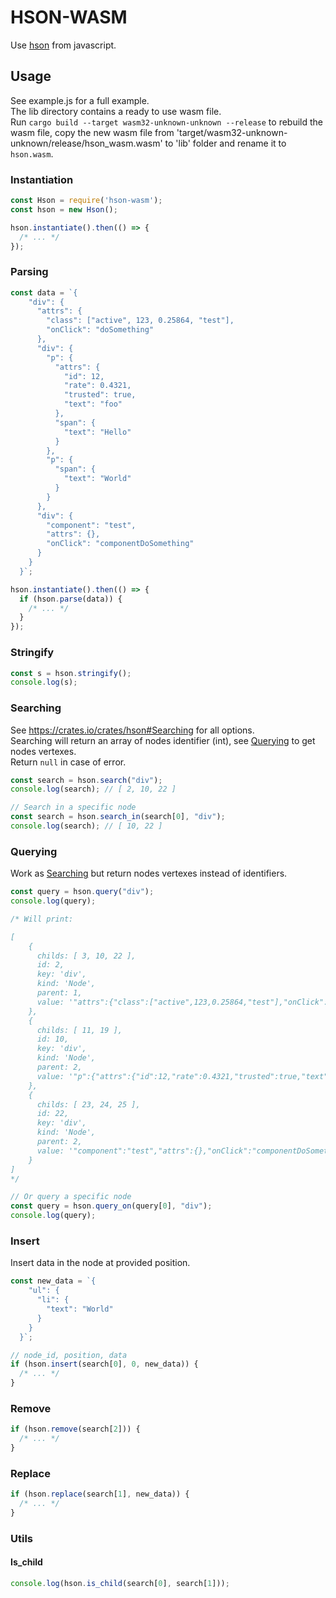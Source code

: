 # HSON-WASM

Use [hson](https://crates.io/crates/hson) from javascript.

## Usage

See example.js for a full example.  
The lib directory contains a ready to use wasm file.  
Run `cargo build --target wasm32-unknown-unknown --release` to rebuild the wasm file, 
copy the new wasm file from 'target/wasm32-unknown-unknown/release/hson_wasm.wasm' to 'lib' folder and rename it to `hson.wasm`.

### Instantiation

```js
const Hson = require('hson-wasm');
const hson = new Hson();

hson.instantiate().then(() => {
  /* ... */
});
```

### Parsing
```js
const data = `{
    "div": {
      "attrs": {
        "class": ["active", 123, 0.25864, "test"],
        "onClick": "doSomething"
      },
      "div": {
        "p": {
          "attrs": {
            "id": 12,
            "rate": 0.4321,
            "trusted": true,
            "text": "foo"
          },
          "span": {
            "text": "Hello"
          }
        },
        "p": {
          "span": {
            "text": "World"
          }
        }
      },
      "div": {
        "component": "test",
        "attrs": {},
        "onClick": "componentDoSomething"
      }
    }
  }`;

hson.instantiate().then(() => {
  if (hson.parse(data)) {
    /* ... */
  }
});
```

### Stringify
```js
const s = hson.stringify();
console.log(s);
```

### Searching

See https://crates.io/crates/hson#Searching for all options.  
Searching will return an array of nodes identifier (int), see [Querying](#Querying) to get nodes vertexes.  
Return `null` in case of error.

```js
const search = hson.search("div");
console.log(search); // [ 2, 10, 22 ]

// Search in a specific node
const search = hson.search_in(search[0], "div");
console.log(search); // [ 10, 22 ]
```

### Querying

Work as [Searching](#Searching) but return nodes vertexes instead of identifiers. 

```js
const query = hson.query("div");
console.log(query);

/* Will print:

[   
    { 
      childs: [ 3, 10, 22 ],
      id: 2,
      key: 'div',
      kind: 'Node',
      parent: 1,
      value: '"attrs":{"class":["active",123,0.25864,"test"],"onClick":"doSomething"},"div":{"p":{"attrs":{"id":12,"rate":0.4321,"trusted":true,"text":"foo"},"span":{"text":"Hello"}},"p":{"span":{"text":"World"}}},"div":{"component":"test","attrs":{},"onClick":"componentDoSomething"}' 
    },
    { 
      childs: [ 11, 19 ],
      id: 10,
      key: 'div',
      kind: 'Node',
      parent: 2,
      value: '"p":{"attrs":{"id":12,"rate":0.4321,"trusted":true,"text":"foo"},"span":{"text":"Hello"}},"p":{"span":{"text":"World"}}' 
    },
    { 
      childs: [ 23, 24, 25 ],
      id: 22,
      key: 'div',
      kind: 'Node',
      parent: 2,
      value: '"component":"test","attrs":{},"onClick":"componentDoSomething"' 
    } 
]
*/

// Or query a specific node
const query = hson.query_on(query[0], "div");
console.log(query);
```

### Insert

Insert data in the node at provided position.

```js
const new_data = `{
    "ul": {
      "li": {
        "text": "World"
      }
    }
  }`;

// node_id, position, data
if (hson.insert(search[0], 0, new_data)) {
  /* ... */
}
```

### Remove

```js
if (hson.remove(search[2])) {
  /* ... */
}
```

### Replace 

```js
if (hson.replace(search[1], new_data)) {
  /* ... */
}
```

### Utils

#### Is_child

```js
console.log(hson.is_child(search[0], search[1]));
```
